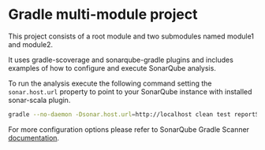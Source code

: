 Gradle multi-module project
===

This project consists of a root module and two submodules named module1 and module2.

It uses gradle-scoverage and sonarqube-gradle plugins and includes examples of how to configure and execute SonarQube analysis.

To run the analysis execute the following command setting the `sonar.host.url` property to point to your SonarQube instance with installed sonar-scala plugin.

```bash
gradle --no-daemon -Dsonar.host.url=http://localhost clean test reportScoverage sonarqube
```

For more configuration options please refer to SonarQube Gradle Scanner [documentation](https://docs.sonarqube.org/display/SCAN/Analyzing+with+SonarQube+Scanner+for+Gradle).
